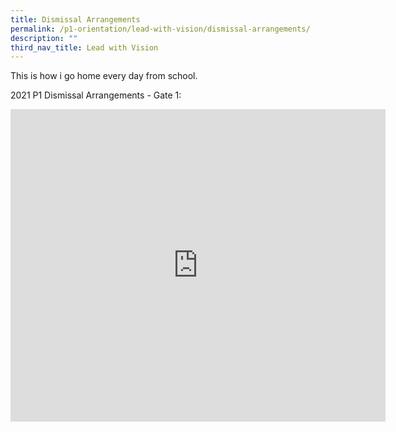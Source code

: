 ```yaml
---
title: Dismissal Arrangements
permalink: /p1-orientation/lead-with-vision/dismissal-arrangements/
description: ""
third_nav_title: Lead with Vision
---
```

This is how i go home every day from school. 

2021 P1 Dismissal Arrangements - Gate 1:

<iframe width="600" height="500" src="https://www.youtube.com/embed/2kgtpRolTh8" title="YouTube video player" frameborder="0" allow="accelerometer; autoplay; clipboard-write; encrypted-media; gyroscope; picture-in-picture" allowfullscreen></iframe>